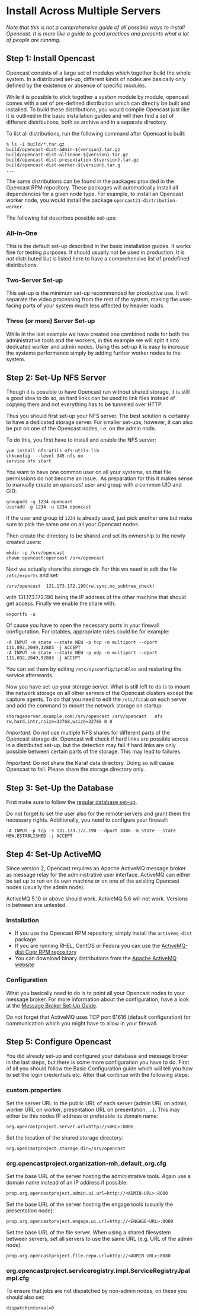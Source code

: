 Install Across Multiple Servers
===============================

*Note that this is not a comprehensive guide of all possible ways to install Opencast. It is more like a guide to good
practices and presents what a lot of people are running.*


Step 1: Install Opencast
--------------------------

Opencast consists of a large set of modules which together build the whole system. In a distributed set-up, different
kinds of nodes are basically only defined by the existence or absence of specific modules.

While it is possible to stick together a system module by module, opencast comes with a set of pre-defined distribution
which can directly be built and installed. To build these distributions, you would compile Opencast just like it is
outlined in the basic installation guides and will then find a set of different distributions, both as archive and in a
separate directory.

To list all distributions, run the following command after Opencast is built:

    % ls -1 build/*.tar.gz
    build/opencast-dist-admin-${version}.tar.gz
    build/opencast-dist-allinone-${version}.tar.gz
    build/opencast-dist-presentation-${version}.tar.gz
    build/opencast-dist-worker-${version}.tar.g
    ...


The same distributions can be found in the packages provided in the Opencast RPM repository.  These packages will
automatically install all dependencies for a given node type. For example, to install an Opencast worker node, you would
install the package `opencast21-distribution-worker`.

The following list describes possible set-ups:

### All-In-One

This is the default set-up described in the basic installation guides. It works fine for testing purposes. It should
usually not be used in production. It is not distributed but is listed here to have a comprehensive list of predefined
distributions.


### Two-Server Set-up

This set-up is the minimum set-up recommended for productive use. It will separate the video processing from the rest of
the system, making the user-facing parts of your system much less affected by heavier loads.


### Three (or more) Server Set-up

While in the last example we have created one combined node for both the administrative tools and the workers, in this
example we will split it into dedicated worker and admin nodes. Using this set-up it is easy to increase the systems
performance simply by adding further worker nodes to the system.



Step 2: Set-Up NFS Server
-------------------------

Though it is possible to have Opencast run without shared storage, it is still a good idea to do so, as hard links can
be used to link files instead of copying them and not everything has to be tunneled over HTTP.

Thus you should first set-up your NFS server. The best solution is certainly to have a dedicated storage server. For
smaller set-ups, however, it can also be put on one of the Opencast nodes, i.e. on the admin node.

To do this, you first have to install and enable the NFS server:

    yum install nfs-utils nfs-utils-lib
    chkconfig  --level 345 nfs on
    service nfs start

You want to have one common user on all your systems, so that file permissions do not become an issue.. As preparation
for this it makes sense to manually create an *opencast* user and group with a common UID and GID:

    groupadd -g 1234 opencast
    useradd -g 1234 -u 1234 opencast

If the user and group id `1234` is already used, just pick another one but make sure to pick the same one on all your
Opencast nodes.

Then create the directory to be shared and set its ownership to the newly created users:

    mkdir -p /srv/opencast
    chown opencast:opencast /srv/opencast

Next we actually share the storage dir. For this we need to edit the file `/etc/exports` and set:

    /srv/opencast  131.173.172.190(rw,sync,no_subtree_check)

with 131.173.172.190 being the IP address of the other machine that should get access. Finally we enable the share with:

    exportfs -a

Of cause you have to open the necessary ports in your firewall configuration.  For iptables, appropriate rules could be
for example:

    -A INPUT -m state --state NEW -p tcp -m multiport --dport 111,892,2049,32803 -j ACCEPT
    -A INPUT -m state --state NEW -p udp -m multiport --dport 111,892,2049,32803 -j ACCEPT

You can set them by editing `/etc/sysconfig/iptables` and restarting the service afterwards.

Now you have set-up your storage server. What is still left to do is to mount the network storage on all other servers
of the Opencast clusters except the capture agents. To do that you need to edit the `/etc/fstab` on each server and add
the command to mount the network storage on startup:

    storageserver.example.com:/srv/opencast /srv/opencast   nfs rw,hard,intr,rsize=32768,wsize=32768 0 0

*Important:* Do not use multiple NFS shares for different parts of the Opencast storage dir. Opencast will check if
hard links are possible across in a distributed set-up, but the detection may fail if hard links are only possible
between certain parts of the storage. This may lead to failures.

*Important:* Do not share the Karaf data directory. Doing so will cause Opencast to fail. Please share the storage
directory only.


Step 3: Set-Up the Database
---------------------------

First make sure to follow the [regular database set-up](../configuration/database.md).

Do not forget to set the user also for the remote servers and grant them the necessary rights. Additionally, you need to
configure your firewall:

    -A INPUT -p tcp -s 131.173.172.190 --dport 3306 -m state --state NEW,ESTABLISHED -j ACCEPT



Step 4: Set-Up ActiveMQ
-----------------------

Since version 2, Opencast requires an Apache ActiveMQ message broker as message relay for the administrative user
interface. ActiveMQ can either be set up to run on its own machine or on one of the existing Opencast nodes (usually the
admin node).

ActiveMQ 5.10 or above should work. ActiveMQ 5.6 will not work. Versions in between are untested.


### Installation

* If you use the Opencast RPM repository, simply install the `activemq-dist` package.
* If you are running RHEL, CentOS or Fedora you can use the [ActiveMQ-dist Copr RPM
  repository](https://copr.fedoraproject.org/coprs/lkiesow/apache-activemq-dist/)
* You can download binary distributions from the [Apache ActiveMQ website](http://activemq.apache.org/download.html)


### Configuration

What you basically need to do is to point all your Opencast nodes to your message broker. For more information about
the configuration, have a look at the [Message Broker Set-Up Guide](../configuration/message-broker.md).

Do not forget that ActiveMQ uses TCP port 61616 (default configuration) for communication which you might have to allow
in your firewall.


Step 5: Configure Opencast
----------------------------

You did already set-up and configured your database and message broker in the last steps, but there is some more
configuration you have to do. First of all you should follow the Basic Configuration guide which will tell you how to
set the login credentials etc. After that continue with the following steps:

### custom.properties

Set the server URL to the public URL of each server (admin URL on admin, worker URL on worker, presentation URL on
presentation, …).  This may either be this nodes IP address or preferable its domain name:

    org.opencastproject.server.url=http://<URL>:8080

Set the location of the shared storage directory:

    org.opencastproject.storage.dir=/srv/opencast

### org.opencastproject.organization-mh\_default\_org.cfg

Set the base URL of the server hosting the administrative tools. Again use a domain name instead of an IP address if
possible:

    prop.org.opencastproject.admin.ui.url=http://<ADMIN-URL>:8080

Set the base URL of the server hosting the engage tools (usually the presentation node):

    prop.org.opencastproject.engage.ui.url=http://<ENGAGE-URL>:8080

Set the base URL of the file server. When using a shared filesystem between servers,
set all servers to use the same URL (e.g. URL of the admin node).

    prop.org.opencastproject.file.repo.url=http://<ADMIN-URL>:8080

### org.opencastproject.serviceregistry.impl.ServiceRegistryJpaImpl.cfg

To ensure that jobs are not dispatched by non-admin nodes, on these you should also set:

    dispatchinterval=0
